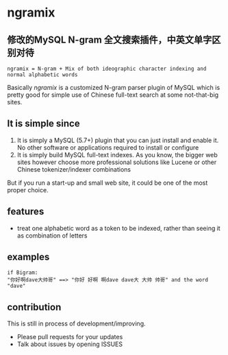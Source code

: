 # ngramix 
## 修改的MySQL N-gram 全文搜索插件，中英文单字区别对待
```
ngramix = N-gram + Mix of both ideographic character indexing and normal alphabetic words
```

Basically _ngramix_ is a customized N-gram parser plugin of MySQL which is pretty good for simple use of Chinese full-text search at some not-that-big sites.

## It is simple since
1. It is simply a MySQL (5.7+) plugin that you can just install and enable it. No other software or applications required to install or configure
2. It is simply build MySQL full-text indexes. As you know, the bigger web sites however choose more professional solutions like Lucene or other Chinese tokenizer/indexer combinations

But if you run a start-up and small web site, it could be one of the most proper choice.

## features
- treat one alphabetic word as a token to be indexed, rather than seeing it as combination of letters


## examples

```
if Bigram:
"你好啊dave大帅哥" ==> "你好 好啊 啊dave dave大 大帅 帅哥" and the word "dave"
```

## contribution

This is still in process of development/improving.

- Please pull requests for your updates
- Talk about issues by opening ISSUES

